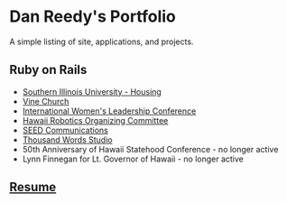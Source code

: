 Dan Reedy's Portfolio
=========

A simple listing of site, applications, and projects.

## Ruby on Rails

- [Southern Illinois University - Housing](http://www.housing.siu.edu)
- [Vine Church](http://www.vinechurch.net)
- [International Women's Leadership Conference](http://www.iwlchi.org)
- [Hawaii Robotics Organizing Committee](http://www.hawaiiroc.org)
- [SEED Communications](http://www.seedcommunications.net)
- [Thousand Words Studio](http://www.1kwordsstudio.com)
- 50th Anniversary of Hawaii Statehood Conference - no longer active
- Lynn Finnegan for Lt. Governor of Hawaii - no longer active

## [Resume](https://github.com/danreedy/portfolio/blob/master/Resume.pdf?raw=true)
